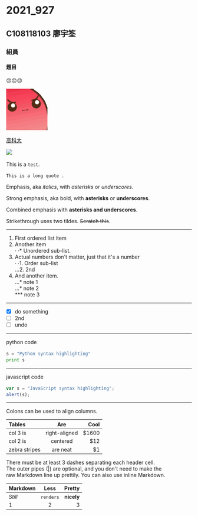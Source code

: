 # 2021_927

## C108118103 廖宇筌

### 組員

#### 題目

😠😠😠

[![angry](698915109971427438.gif "生氣幫傳送門請點我")](https://www.twitch.tv/takesipon)

[高科大](https://www.nkust.edu.tw/)

![](https://www.nkust.edu.tw/var/file/0/1000/img/513/182513897.png "")

This is a `test`.

```
This is a long quote .
```

Emphasis, aka *italics*, with *asterisks* or *underscores*.

Strong emphasis, aka bold, with **asterisks** or **underscores**.

Combined emphasis with **asterisks and underscores**.

Strikethrough uses two tildes. ~~Scratch this~~.

---
1. First ordered list item
2. Another item\
· ·* Unordered sub-list.
3. Actual numbers don't matter, just that it's a number\
· ·1. Order sub-list\
...2. 2nd
4. And another item.\
...* note 1\
...* note 2\
*** note 3

---
- [X] do something
- [ ] 2nd
- [ ] undo
---
python code
```python = 1
s = "Python syntax highlighting"
print s
```
---
javascript code
```javascript = 1
var s = "JavaScript syntax highlighting";
alert(s);
```
---
Colons can be used to align columns.

| Tables | Are | Cool |
|:---------|:---------:|----------:|
|col 3 is|right-aligned|$1600|
|col 2 is| centered| $12|
|zebra stripes| are neat| $1|

There must be at least 3 dashes separating each header cell.<br> The outer pipes (|) are optional, and you don't need to make the<br> raw Markdown line up prettily. You can also use inline Markdown.

| Markdown | Less | Pretty |
|:---------|:---------:|----------:|
| *Still*| `renders`| **nicely**|
|1|2|3|
